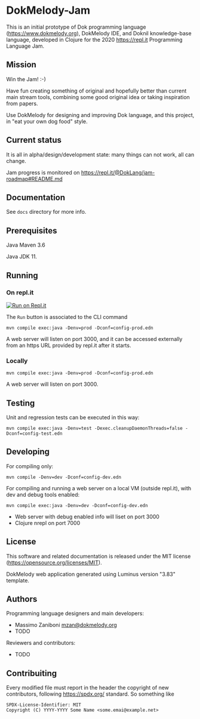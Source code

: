 # DokMelody-Jam

This is an initial prototype of Dok programming language (https://www.dokmelody.org), DokMelody IDE, and Doknil knowledge-base language, developed in Clojure for the 2020 https://repl.it Programming Language Jam.

## Mission

Win the Jam! :-)

Have fun creating something of original and hopefully better than current main stream tools, combining some good original idea or 
taking inspiration from papers. 

Use DokMelody for designing and improving Dok language, and this project, in "eat your own dog food" style.

## Current status

It is all in alpha/design/development state: many things can not work, all can change.

Jam progress is monitored on https://repl.it/@DokLang/jam-roadmap#README.md

## Documentation

See ``docs`` directory for more info.

## Prerequisites

Java Maven 3.6

Java JDK 11.

## Running

### On repl.it

[![Run on Repl.it](https://repl.it/badge/github/DokLang/jam)](https://repl.it/github/DokLang/jam)

The ``Run`` button is associated to the CLI command

```
mvn compile exec:java -Denv=prod -Dconf=config-prod.edn
```

A web server will listen on port 3000, and it can be accessed externally from an https URL provided by repl.it after it starts.

### Locally

```
mvn compile exec:java -Denv=prod -Dconf=config-prod.edn
```

A web server will listen on port 3000.

## Testing

Unit and regression tests can be executed in this way:

```
mvn compile exec:java -Denv=test -Dexec.cleanupDaemonThreads=false -Dconf=config-test.edn
```

## Developing

For compiling only:

```
mvn compile -Denv=dev -Dconf=config-dev.edn
```

For compiling and running a web server on a local VM (outside repl.it), with dev and debug tools enabled:

```
mvn compile exec:java -Denv=dev -Dconf=config-dev.edn
```

* Web server with debug enabled info will liset on port 3000
* Clojure nrepl on port 7000

## License

This software and related documentation is released under the MIT license (https://opensource.org/licenses/MIT).

DokMelody web application generated using Luminus version "3.83" template.

## Authors

Programming language designers and main developers:

* Massimo Zaniboni <mzan@dokmelody.org>
* TODO

Reviewers and contributors:

* TODO

## Contribuiting

Every modified file must report in the header the copyright of new contributors, following https://spdx.org/ standard. So something like

```
SPDX-License-Identifier: MIT
Copyright (C) YYYY-YYYY Some Name <some.emai@example.net>
```
